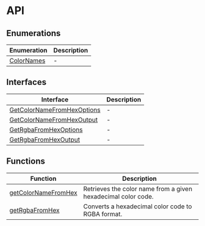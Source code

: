 # API

## Enumerations

| Enumeration | Description |
| ------ | ------ |
| [ColorNames](enumerations/ColorNames.md) | - |

## Interfaces

| Interface | Description |
| ------ | ------ |
| [GetColorNameFromHexOptions](interfaces/GetColorNameFromHexOptions.md) | - |
| [GetColorNameFromHexOutput](interfaces/GetColorNameFromHexOutput.md) | - |
| [GetRgbaFromHexOptions](interfaces/GetRgbaFromHexOptions.md) | - |
| [GetRgbaFromHexOutput](interfaces/GetRgbaFromHexOutput.md) | - |

## Functions

| Function | Description |
| ------ | ------ |
| [getColorNameFromHex](functions/getColorNameFromHex.md) | Retrieves the color name from a given hexadecimal color code. |
| [getRgbaFromHex](functions/getRgbaFromHex.md) | Converts a hexadecimal color code to RGBA format. |
